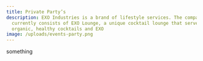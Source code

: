 ```yaml
---
title: Private Party’s
description: EXO Industries is a brand of lifestyle services. The company
  currently consists of EXO Lounge, a unique cocktail lounge that serves
  organic, healthy cocktails and EXO
image: /uploads/events-party.png
---
```

something